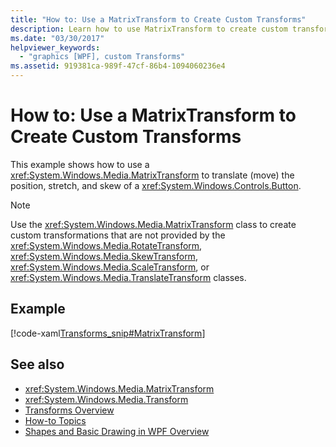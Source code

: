 ```yaml
---
title: "How to: Use a MatrixTransform to Create Custom Transforms"
description: Learn how to use MatrixTransform to create custom transforms and move the position, stretch, and skew of a Button.
ms.date: "03/30/2017"
helpviewer_keywords: 
  - "graphics [WPF], custom Transforms"
ms.assetid: 919381ca-989f-47cf-86b4-1094060236e4
---
```

# How to: Use a MatrixTransform to Create Custom Transforms

This example shows how to use a <xref:System.Windows.Media.MatrixTransform> to translate (move) the position, stretch, and skew of a <xref:System.Windows.Controls.Button>.  
  
> [!NOTE]
> Use the <xref:System.Windows.Media.MatrixTransform> class to create custom transformations that are not provided by the <xref:System.Windows.Media.RotateTransform>, <xref:System.Windows.Media.SkewTransform>, <xref:System.Windows.Media.ScaleTransform>, or <xref:System.Windows.Media.TranslateTransform> classes.  
  
## Example  

 [!code-xaml[Transforms_snip#MatrixTransform](~/samples/snippets/csharp/VS_Snippets_Wpf/Transforms_snip/CS/MatrixTransformExample.xaml#matrixtransform)]  
  
## See also

- <xref:System.Windows.Media.MatrixTransform>
- <xref:System.Windows.Media.Transform>
- [Transforms Overview](transforms-overview.md)
- [How-to Topics](transformations-how-to-topics.md)
- [Shapes and Basic Drawing in WPF Overview](shapes-and-basic-drawing-in-wpf-overview.md)
